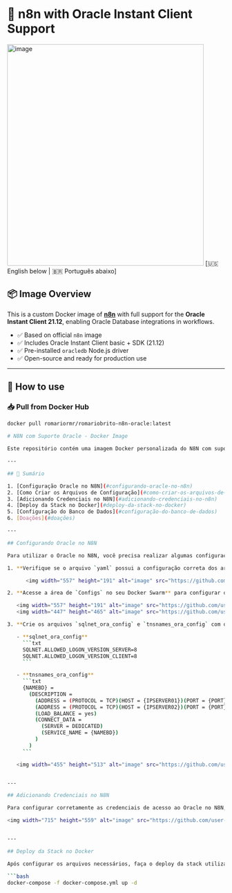 # 🚀 n8n with Oracle Instant Client Support
<img width="455" height="513" alt="image" src="https://github.com/user-attachments/assets/3d143573-d883-4a31-b9f1-38772e5002f0" />
[🇺🇸 English below | 🇧🇷 Português abaixo]

## 📦 Image Overview

This is a custom Docker image of **[n8n](https://n8n.io/)** with full support for the **Oracle Instant Client 21.12**, enabling Oracle Database integrations in workflows.

- ✅ Based on official `n8n` image
- ✅ Includes Oracle Instant Client basic + SDK (21.12)
- ✅ Pre-installed `oracledb` Node.js driver
- ✅ Open-source and ready for production use

---

## 🐳 How to use

### 📥 Pull from Docker Hub

```bash
docker pull romariormr/romariobrito-n8n-oracle:latest

# N8N com Suporte Oracle - Docker Image

Este repositório contém uma imagem Docker personalizada do N8N com suporte para o Oracle Database. Siga as etapas abaixo para configurar e utilizar corretamente o ambiente.

---

## 📝 Sumário

1. [Configuração Oracle no N8N](#configurando-oracle-no-n8n)
2. [Como Criar os Arquivos de Configuração](#como-criar-os-arquivos-de-configuração)
3. [Adicionando Credenciais no N8N](#adicionando-credenciais-no-n8n)
4. [Deploy da Stack no Docker](#deploy-da-stack-no-docker)
5. [Configuração do Banco de Dados](#configuração-do-banco-de-dados)
6. [Doações](#doações)

---

## Configurando Oracle no N8N

Para utilizar o Oracle no N8N, você precisa realizar algumas configurações no seu ambiente Docker. Siga os passos abaixo:

1. **Verifique se o arquivo `yaml` possui a configuração correta dos arquivos `sqlnet.ora` e `tnsnames.ora`**.

      <img width="557" height="191" alt="image" src="https://github.com/user-attachments/assets/36bb1155-eb74-4802-9170-627c94ac3776" />

2. **Acesse a área de `Configs` no seu Docker Swarm** para configurar os arquivos necessários.

   <img width="557" height="191" alt="image" src="https://github.com/user-attachments/assets/36bb1155-eb74-4802-9170-627c94ac3776" />
   <img width="447" height="465" alt="image" src="https://github.com/user-attachments/assets/9a31d803-4a2a-443d-815f-1d0ac920e6e0" />

3. **Crie os arquivos `sqlnet_ora_config` e `tnsnames_ora_config` com os seguintes conteúdos**:

   - **sqlnet_ora_config**
     ```txt
     SQLNET.ALLOWED_LOGON_VERSION_SERVER=8
     SQLNET.ALLOWED_LOGON_VERSION_CLIENT=8
     ```

   - **tnsnames_ora_config**
     ```txt
     {NAMEBD} =
       (DESCRIPTION =
         (ADDRESS = (PROTOCOL = TCP)(HOST = {IPSERVER01})(PORT = {PORT}))
         (ADDRESS = (PROTOCOL = TCP)(HOST = {IPSERVER02})(PORT = {PORT}))
         (LOAD_BALANCE = yes)
         (CONNECT_DATA =
           (SERVER = DEDICATED)
           (SERVICE_NAME = {NAMEBD})
         )
       )
     ```

   <img width="455" height="513" alt="image" src="https://github.com/user-attachments/assets/3d143573-d883-4a31-b9f1-38772e5002f0" />


---

## Adicionando Credenciais no N8N

Para configurar corretamente as credenciais de acesso ao Oracle no N8N, acesse a interface de configuração de credenciais e adicione as informações do banco de dados:

<img width="715" height="559" alt="image" src="https://github.com/user-attachments/assets/3e839f0c-e317-4b27-93ca-399054cfe12f" />


---

## Deploy da Stack no Docker

Após configurar os arquivos necessários, faça o deploy da stack utilizando o Docker Compose:

```bash
docker-compose -f docker-compose.yml up -d
